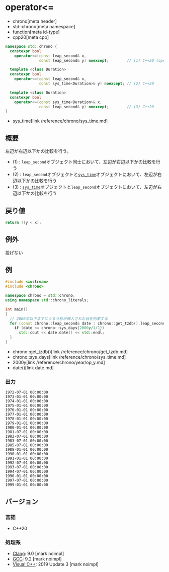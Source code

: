 # operator<=
* chrono[meta header]
* std::chrono[meta namespace]
* function[meta id-type]
* cpp20[meta cpp]

```cpp
namespace std::chrono {
  constexpr bool
    operator<=(const leap_second& x,
               const leap_second& y) noexcept;        // (1) C++20 (operator<=>により使用可能)

  template <class Duration>
  constexpr bool
    operator<=(const leap_second& x,
               const sys_time<Duration>& y) noexcept; // (2) C++20

  template <class Duration>
  constexpr bool
    operator<=(const sys_time<Duration>& x,
               const leap_second& y) noexcept;        // (3) C++20
}
```
* sys_time[link /reference/chrono/sys_time.md]

## 概要
左辺が右辺以下かの比較を行う。

- (1) : `leap_second`オブジェクト同士において、左辺が右辺以下かの比較を行う
- (2) : `leap_second`オブジェクトと[`sys_time`](/reference/chrono/sys_time.md)オブジェクトにおいて、左辺が右辺以下かの比較を行う
- (3) : [`sys_time`](/reference/chrono/sys_time.md)オブジェクトと`leap_second`オブジェクトにおいて、左辺が右辺以下かの比較を行う


## 戻り値
```cpp
return !(y < x);
```


## 例外
投げない


## 例
```cpp example
#include <iostream>
#include <chrono>

namespace chrono = std::chrono;
using namespace std::chrono_literals;

int main()
{
  // 2000年以下までにうるう秒が挿入された日を列挙する
  for (const chrono::leap_second& date : chrono::get_tzdb().leap_seconds) {
    if (date <= chrono::sys_days{2000y/1/1})
      std::cout << date.date() << std::endl;
  }
}
```
* chrono::get_tzdb()[link /reference/chrono/get_tzdb.md]
* chrono::sys_days[link /reference/chrono/sys_time.md]
* 2000y[link /reference/chrono/year/op_y.md]
* date()[link date.md]

### 出力
```
1972-07-01 00:00:00
1973-01-01 00:00:00
1974-01-01 00:00:00
1975-01-01 00:00:00
1976-01-01 00:00:00
1977-01-01 00:00:00
1978-01-01 00:00:00
1979-01-01 00:00:00
1980-01-01 00:00:00
1981-07-01 00:00:00
1982-07-01 00:00:00
1983-07-01 00:00:00
1985-07-01 00:00:00
1988-01-01 00:00:00
1990-01-01 00:00:00
1991-01-01 00:00:00
1992-07-01 00:00:00
1993-07-01 00:00:00
1994-07-01 00:00:00
1996-01-01 00:00:00
1997-07-01 00:00:00
1999-01-01 00:00:00
```


## バージョン
### 言語
- C++20

### 処理系
- [Clang](/implementation.md#clang): 9.0 [mark noimpl]
- [GCC](/implementation.md#gcc): 9.2 [mark noimpl]
- [Visual C++](/implementation.md#visual_cpp): 2019 Update 3 [mark noimpl]

